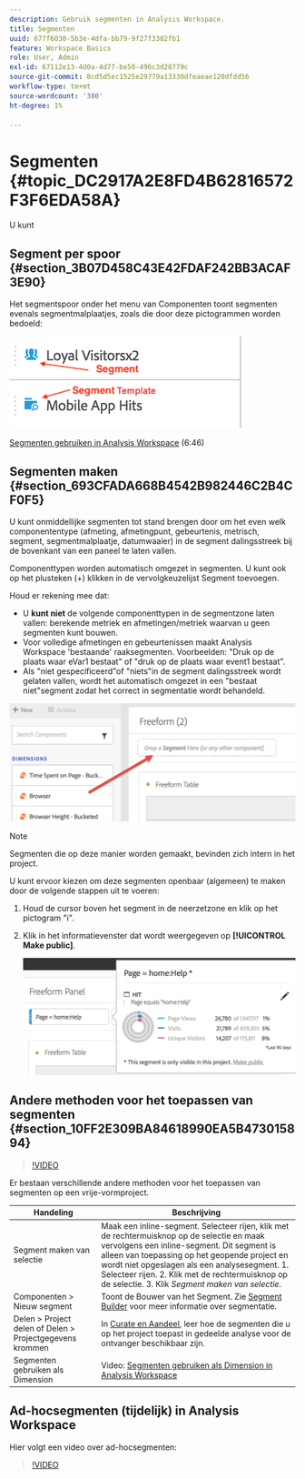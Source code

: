 ```yaml
---
description: Gebruik segmenten in Analysis Workspace.
title: Segmenten
uuid: 677f6030-5b3e-4dfa-bb79-9f27f3382fb1
feature: Workspace Basics
role: User, Admin
exl-id: 67112e13-4d0a-4d77-be50-496c3d28779c
source-git-commit: 8cd5d5ec1525e29779a13330dfeaeae120dfdd56
workflow-type: tm+mt
source-wordcount: '380'
ht-degree: 1%

---
```


# Segmenten {#topic_DC2917A2E8FD4B62816572F3F6EDA58A}

U kunt

## Segment per spoor {#section_3B07D458C43E42FDAF242BB3ACAF3E90}

Het segmentspoor onder het menu van Componenten toont segmenten evenals segmentmalplaatjes, zoals die door deze pictogrammen worden bedoeld:

![](assets/segment_icons.png)

[Segmenten gebruiken in Analysis Workspace](https://experienceleague.adobe.com/docs/analytics-learn/tutorials/analysis-workspace/applying-segments/using-segments-in-analysis-workspace.html) (6:46)

## Segmenten maken {#section_693CFADA668B4542B982446C2B4CF0F5}

U kunt onmiddellijke segmenten tot stand brengen door om het even welk componententype (afmeting, afmetingpunt, gebeurtenis, metrisch, segment, segmentmalplaatje, datumwaaier) in de segment dalingsstreek bij de bovenkant van een paneel te laten vallen.

Componenttypen worden automatisch omgezet in segmenten. U kunt ook op het plusteken (+) klikken in de vervolgkeuzelijst Segment toevoegen.

Houd er rekening mee dat:

* U **kunt niet** de volgende componenttypen in de segmentzone laten vallen: berekende metriek en afmetingen/metriek waarvan u geen segmenten kunt bouwen.
* Voor volledige afmetingen en gebeurtenissen maakt Analysis Workspace &#39;bestaande&#39; raaksegmenten. Voorbeelden: &quot;Druk op de plaats waar eVar1 bestaat&quot; of &quot;druk op de plaats waar event1 bestaat&quot;.
* Als &quot;niet gespecificeerd&quot;of &quot;niets&quot;in de segment dalingsstreek wordt gelaten vallen, wordt het automatisch omgezet in een &quot;bestaat niet&quot;segment zodat het correct in segmentatie wordt behandeld.

![](assets/segment-dropzone.png)

>[!NOTE]
>
>Segmenten die op deze manier worden gemaakt, bevinden zich intern in het project.

U kunt ervoor kiezen om deze segmenten openbaar (algemeen) te maken door de volgende stappen uit te voeren:

1. Houd de cursor boven het segment in de neerzetzone en klik op het pictogram &quot;i&quot;.
1. Klik in het informatievenster dat wordt weergegeven op **[!UICONTROL Make public]**.

   ![](assets/segment-info.png)

## Andere methoden voor het toepassen van segmenten {#section_10FF2E309BA84618990EA5B473015894}

>[!VIDEO](https://video.tv.adobe.com/v/30994/?quality=12)

Er bestaan verschillende andere methoden voor het toepassen van segmenten op een vrije-vormproject.

| Handeling | Beschrijving |
|--- |--- |
| Segment maken van selectie | Maak een inline-segment. Selecteer rijen, klik met de rechtermuisknop op de selectie en maak vervolgens een inline-segment. Dit segment is alleen van toepassing op het geopende project en wordt niet opgeslagen als een analysesegment. 1. Selecteer rijen.  2. Klik met de rechtermuisknop op de selectie.  3. Klik *Segment maken van selectie*. |
| Componenten > Nieuw segment | Toont de Bouwer van het Segment. Zie [Segment Builder](https://experienceleague.adobe.com/docs/analytics/components/segmentation/segmentation-workflow/seg-build.html) voor meer informatie over segmentatie. |
| Delen > Project delen of Delen > Projectgegevens krommen | In [Curate en Aandeel](https://experienceleague.adobe.com/docs/analytics/analyze/analysis-workspace/curate-share/curate.html#concept_4A9726927E7C44AFA260E2BB2721AFC6), leer hoe de segmenten die u op het project toepast in gedeelde analyse voor de ontvanger beschikbaar zijn. |
| Segmenten gebruiken als Dimension | Video: [Segmenten gebruiken als Dimension in Analysis Workspace](https://experienceleague.adobe.com/docs/analytics-learn/tutorials/analysis-workspace/applying-segments/using-segments-as-dimensions-in-analysis-workspace.html?lang=en) |

## Ad-hocsegmenten (tijdelijk) in Analysis Workspace

Hier volgt een video over ad-hocsegmenten:

>[!VIDEO](https://video.tv.adobe.com/v/23978/?quality=12)
